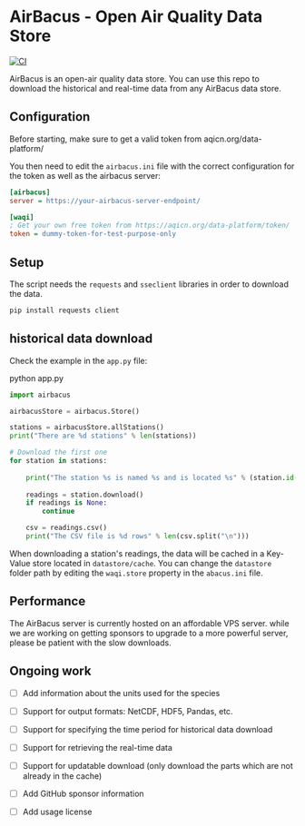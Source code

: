 # AirBacus - Open Air Quality Data Store

[![CI](https://github.com/aqicn/abacus/actions/workflows/ruff.yaml/badge.svg)](https://github.com/aqicn/abacus/actions/workflows/ruff.yaml)

AirBacus is an open-air quality data store. You can use this repo to download
the historical and real-time data from any AirBacus data store.

## Configuration

Before starting, make sure to get a valid token from aqicn.org/data-platform/

You then need to edit the `airbacus.ini` file with the correct configuration for
the token as well as the airbacus server:

```ini
[airbacus]
server = https://your-airbacus-server-endpoint/

[waqi]
; Get your own free token from https://aqicn.org/data-platform/token/
token = dummy-token-for-test-purpose-only
```

## Setup

The script needs the `requests` and `sseclient` libraries in order to download the
data.

```bash
pip install requests client
```

## historical data download

Check the example in the `app.py` file:

python app.py

```python
import airbacus

airbacusStore = airbacus.Store()

stations = airbacusStore.allStations()
print("There are %d stations" % len(stations))

# Download the first one
for station in stations:
    
    print("The station %s is named %s and is located %s" % (station.id(), station.name(), station.geo()))
    
    readings = station.download()
    if readings is None:
        continue

    csv = readings.csv()
    print("The CSV file is %d rows" % len(csv.split("\n")))

```

When downloading a station's readings, the data will be cached in a Key-Value store located in `datastore/cache`. 
You can change the `datastore` folder path by editing the `waqi.store` property in the `abacus.ini` file.


## Performance

The AirBacus server is currently hosted on an affordable VPS server. 
while we are working on getting sponsors to upgrade to a more powerful server, please be patient with the slow downloads.


## Ongoing work

 - [ ] Add information about the units used for the species
 - [ ] Support for output formats: NetCDF, HDF5, Pandas, etc.
 - [ ] Support for specifying the time period for historical data download
 - [ ] Support for retrieving the real-time data
 - [ ] Support for updatable download (only download the parts which are not already in the cache)
 - [ ] Add GitHub sponsor information
 - [ ] Add usage license 




